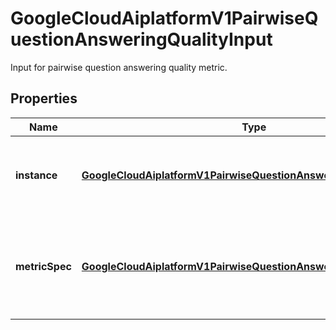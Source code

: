 

# GoogleCloudAiplatformV1PairwiseQuestionAnsweringQualityInput

Input for pairwise question answering quality metric.

## Properties

| Name | Type | Description | Notes |
|------------ | ------------- | ------------- | -------------|
|**instance** | [**GoogleCloudAiplatformV1PairwiseQuestionAnsweringQualityInstance**](GoogleCloudAiplatformV1PairwiseQuestionAnsweringQualityInstance.md) | Required. Pairwise question answering quality instance. |  [optional] |
|**metricSpec** | [**GoogleCloudAiplatformV1PairwiseQuestionAnsweringQualitySpec**](GoogleCloudAiplatformV1PairwiseQuestionAnsweringQualitySpec.md) | Required. Spec for pairwise question answering quality score metric. |  [optional] |



